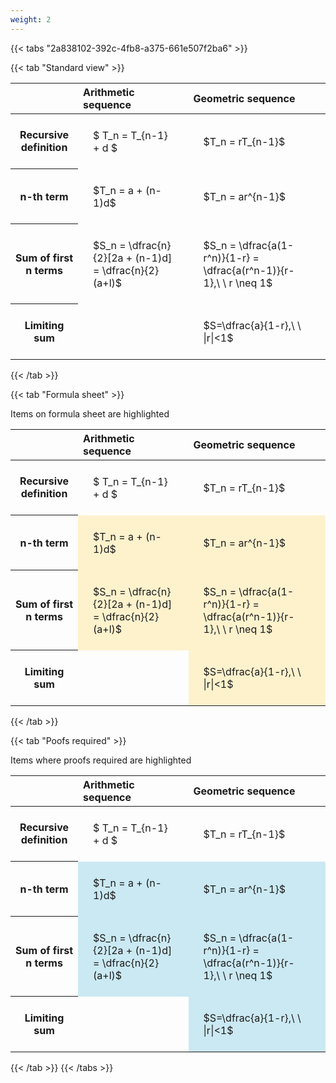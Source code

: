 ```yaml
---
weight: 2
---
```


{{< tabs "2a838102-392c-4fb8-a375-661e507f2ba6" >}}

{{< tab "Standard view" >}}

<style type="text/css">
#T_54198 th.col_heading {
  text-align: left;
  font-size: 1em;
}
#T_54198 td {
  text-align: left;
  font-size: 1em;
  padding: 1.5em;
}
</style>
<table id="T_54198">
  <thead>
    <tr>
      <th class="blank level0" >&nbsp;</th>
      <th id="T_54198_level0_col0" class="col_heading level0 col0" >Arithmetic sequence</th>
      <th id="T_54198_level0_col1" class="col_heading level0 col1" >Geometric sequence</th>
    </tr>
  </thead>
  <tbody>
    <tr>
      <th id="T_54198_level0_row0" class="row_heading level0 row0" >Recursive definition</th>
      <td id="T_54198_row0_col0" class="data row0 col0" >$ T_n = T_{n-1} + d $</td>
      <td id="T_54198_row0_col1" class="data row0 col1" >$T_n = rT_{n-1}$</td>
    </tr>
    <tr>
      <th id="T_54198_level0_row1" class="row_heading level0 row1" >n-th term</th>
      <td id="T_54198_row1_col0" class="data row1 col0" >$T_n = a + (n-1)d$</td>
      <td id="T_54198_row1_col1" class="data row1 col1" >$T_n = ar^{n-1}$</td>
    </tr>
    <tr>
      <th id="T_54198_level0_row2" class="row_heading level0 row2" >Sum of first n terms</th>
      <td id="T_54198_row2_col0" class="data row2 col0" >$S_n = \dfrac{n}{2}[2a + (n-1)d] = \dfrac{n}{2}(a+l)$</td>
      <td id="T_54198_row2_col1" class="data row2 col1" >$S_n = \dfrac{a(1-r^n)}{1-r} = \dfrac{a(r^n-1)}{r-1},\ \  r \neq 1$</td>
    </tr>
    <tr>
      <th id="T_54198_level0_row3" class="row_heading level0 row3" >Limiting sum</th>
      <td id="T_54198_row3_col0" class="data row3 col0" ></td>
      <td id="T_54198_row3_col1" class="data row3 col1" >$S=\dfrac{a}{1-r},\ \ |r|<1$</td>
    </tr>
  </tbody>
</table>
{{< /tab >}}

{{< tab "Formula sheet" >}}

Items on formula sheet are highlighted 
<br>
<style type="text/css">
#T_2506a th.col_heading {
  text-align: left;
  font-size: 1em;
}
#T_2506a td {
  text-align: left;
  font-size: 1em;
  padding: 1.5em;
}
#T_2506a_row0_col0, #T_2506a_row0_col1, #T_2506a_row3_col0 {
  background-color: rgba(0,0,0,0);
}
#T_2506a_row1_col0, #T_2506a_row1_col1, #T_2506a_row2_col0, #T_2506a_row2_col1, #T_2506a_row3_col1 {
  background-color: rgba(255,194,10, 0.2);
}
</style>
<table id="T_2506a">
  <thead>
    <tr>
      <th class="blank level0" >&nbsp;</th>
      <th id="T_2506a_level0_col0" class="col_heading level0 col0" >Arithmetic sequence</th>
      <th id="T_2506a_level0_col1" class="col_heading level0 col1" >Geometric sequence</th>
    </tr>
  </thead>
  <tbody>
    <tr>
      <th id="T_2506a_level0_row0" class="row_heading level0 row0" >Recursive definition</th>
      <td id="T_2506a_row0_col0" class="data row0 col0" >$ T_n = T_{n-1} + d $</td>
      <td id="T_2506a_row0_col1" class="data row0 col1" >$T_n = rT_{n-1}$</td>
    </tr>
    <tr>
      <th id="T_2506a_level0_row1" class="row_heading level0 row1" >n-th term</th>
      <td id="T_2506a_row1_col0" class="data row1 col0" >$T_n = a + (n-1)d$</td>
      <td id="T_2506a_row1_col1" class="data row1 col1" >$T_n = ar^{n-1}$</td>
    </tr>
    <tr>
      <th id="T_2506a_level0_row2" class="row_heading level0 row2" >Sum of first n terms</th>
      <td id="T_2506a_row2_col0" class="data row2 col0" >$S_n = \dfrac{n}{2}[2a + (n-1)d] = \dfrac{n}{2}(a+l)$</td>
      <td id="T_2506a_row2_col1" class="data row2 col1" >$S_n = \dfrac{a(1-r^n)}{1-r} = \dfrac{a(r^n-1)}{r-1},\ \  r \neq 1$</td>
    </tr>
    <tr>
      <th id="T_2506a_level0_row3" class="row_heading level0 row3" >Limiting sum</th>
      <td id="T_2506a_row3_col0" class="data row3 col0" ></td>
      <td id="T_2506a_row3_col1" class="data row3 col1" >$S=\dfrac{a}{1-r},\ \ |r|<1$</td>
    </tr>
  </tbody>
</table>
{{< /tab >}}

{{< tab "Poofs required" >}}

Items where proofs required are highlighted 
<br>
<style type="text/css">
#T_e7574 th.col_heading {
  text-align: left;
  font-size: 1em;
}
#T_e7574 td {
  text-align: left;
  font-size: 1em;
  padding: 1.5em;
}
#T_e7574_row0_col0, #T_e7574_row0_col1, #T_e7574_row3_col0 {
  background-color: rgba(0,0,0,0);
}
#T_e7574_row1_col0, #T_e7574_row1_col1, #T_e7574_row2_col0, #T_e7574_row2_col1, #T_e7574_row3_col1 {
  background-color: rgba(0,150,200, 0.2);
}
</style>
<table id="T_e7574">
  <thead>
    <tr>
      <th class="blank level0" >&nbsp;</th>
      <th id="T_e7574_level0_col0" class="col_heading level0 col0" >Arithmetic sequence</th>
      <th id="T_e7574_level0_col1" class="col_heading level0 col1" >Geometric sequence</th>
    </tr>
  </thead>
  <tbody>
    <tr>
      <th id="T_e7574_level0_row0" class="row_heading level0 row0" >Recursive definition</th>
      <td id="T_e7574_row0_col0" class="data row0 col0" >$ T_n = T_{n-1} + d $</td>
      <td id="T_e7574_row0_col1" class="data row0 col1" >$T_n = rT_{n-1}$</td>
    </tr>
    <tr>
      <th id="T_e7574_level0_row1" class="row_heading level0 row1" >n-th term</th>
      <td id="T_e7574_row1_col0" class="data row1 col0" >$T_n = a + (n-1)d$</td>
      <td id="T_e7574_row1_col1" class="data row1 col1" >$T_n = ar^{n-1}$</td>
    </tr>
    <tr>
      <th id="T_e7574_level0_row2" class="row_heading level0 row2" >Sum of first n terms</th>
      <td id="T_e7574_row2_col0" class="data row2 col0" >$S_n = \dfrac{n}{2}[2a + (n-1)d] = \dfrac{n}{2}(a+l)$</td>
      <td id="T_e7574_row2_col1" class="data row2 col1" >$S_n = \dfrac{a(1-r^n)}{1-r} = \dfrac{a(r^n-1)}{r-1},\ \  r \neq 1$</td>
    </tr>
    <tr>
      <th id="T_e7574_level0_row3" class="row_heading level0 row3" >Limiting sum</th>
      <td id="T_e7574_row3_col0" class="data row3 col0" ></td>
      <td id="T_e7574_row3_col1" class="data row3 col1" >$S=\dfrac{a}{1-r},\ \ |r|<1$</td>
    </tr>
  </tbody>
</table>
{{< /tab >}}
{{< /tabs >}}